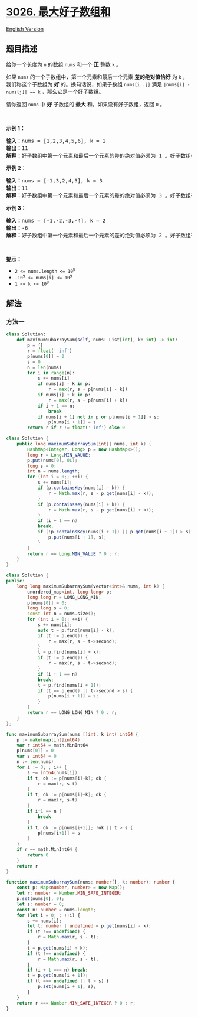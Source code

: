 # [3026. 最大好子数组和](https://leetcode.cn/problems/maximum-good-subarray-sum)

[English Version](/solution/3000-3099/3026.Maximum%20Good%20Subarray%20Sum/README_EN.md)

## 题目描述

<!-- 这里写题目描述 -->

<p>给你一个长度为 <code>n</code>&nbsp;的数组&nbsp;<code>nums</code>&nbsp;和一个 <strong>正</strong>&nbsp;整数&nbsp;<code>k</code>&nbsp;。</p>

<p>如果&nbsp;<code>nums</code>&nbsp;的一个子数组中，第一个元素和最后一个元素 <strong>差的绝对值恰好</strong>&nbsp;为&nbsp;<code>k</code>&nbsp;，我们称这个子数组为&nbsp;<strong>好</strong>&nbsp;的。换句话说，如果子数组&nbsp;<code>nums[i..j]</code>&nbsp;满足&nbsp;<code>|nums[i] - nums[j]| == k</code>&nbsp;，那么它是一个好子数组。</p>

<p>请你返回&nbsp;<code>nums</code>&nbsp;中&nbsp;<strong>好</strong>&nbsp;子数组的&nbsp;<strong>最大</strong>&nbsp;和，如果没有好子数组，返回<em>&nbsp;</em><code>0</code>&nbsp;。</p>

<p>&nbsp;</p>

<p><strong class="example">示例 1：</strong></p>

<pre>
<b>输入：</b>nums = [1,2,3,4,5,6], k = 1
<b>输出：</b>11
<b>解释：</b>好子数组中第一个元素和最后一个元素的差的绝对值必须为 1 。好子数组有 [1,2] ，[2,3] ，[3,4] ，[4,5] 和 [5,6] 。最大子数组和为 11 ，对应的子数组为 [5,6] 。
</pre>

<p><strong class="example">示例 2：</strong></p>

<pre>
<b>输入：</b>nums = [-1,3,2,4,5], k = 3
<b>输出：</b>11
<b>解释：</b>好子数组中第一个元素和最后一个元素的差的绝对值必须为 3 。好子数组有 [-1,3,2] 和 [2,4,5] 。最大子数组和为 11 ，对应的子数组为 [2,4,5] 。
</pre>

<p><strong class="example">示例 3：</strong></p>

<pre>
<b>输入：</b>nums = [-1,-2,-3,-4], k = 2
<b>输出：</b>-6
<b>解释：</b>好子数组中第一个元素和最后一个元素的差的绝对值必须为 2 。好子数组有 [-1,-2,-3] 和 [-2,-3,-4] 。最大子数组和为 -6 ，对应的子数组为 [-1,-2,-3] 。
</pre>

<p>&nbsp;</p>

<p><strong>提示：</strong></p>

<ul>
	<li><code>2 &lt;= nums.length &lt;= 10<sup>5</sup></code></li>
	<li><code>-10<sup>9</sup> &lt;= nums[i] &lt;= 10<sup>9</sup></code></li>
	<li><code>1 &lt;= k &lt;= 10<sup>9</sup></code></li>
</ul>

## 解法

### 方法一

<!-- tabs:start -->

```python
class Solution:
    def maximumSubarraySum(self, nums: List[int], k: int) -> int:
        p = {}
        r = float('-inf')
        p[nums[0]] = 0
        s = 0
        n = len(nums)
        for i in range(n):
            s += nums[i]
            if nums[i] - k in p:
                r = max(r, s - p[nums[i] - k])
            if nums[i] + k in p:
                r = max(r, s - p[nums[i] + k])
            if i + 1 == n:
                break
            if nums[i + 1] not in p or p[nums[i + 1]] > s:
                p[nums[i + 1]] = s
        return r if r != float('-inf') else 0
```

```java
class Solution {
    public long maximumSubarraySum(int[] nums, int k) {
        HashMap<Integer, Long> p = new HashMap<>();
        long r = Long.MIN_VALUE;
        p.put(nums[0], 0L);
        long s = 0;
        int n = nums.length;
        for (int i = 0;; ++i) {
            s += nums[i];
            if (p.containsKey(nums[i] - k)) {
                r = Math.max(r, s - p.get(nums[i] - k));
            }
            if (p.containsKey(nums[i] + k)) {
                r = Math.max(r, s - p.get(nums[i] + k));
            }
            if (i + 1 == n)
            break;
            if (!p.containsKey(nums[i + 1]) || p.get(nums[i + 1]) > s) {
                p.put(nums[i + 1], s);
            }
        }
        return r == Long.MIN_VALUE ? 0 : r;
    }
}
```

```cpp
class Solution {
public:
    long long maximumSubarraySum(vector<int>& nums, int k) {
        unordered_map<int, long long> p;
        long long r = LONG_LONG_MIN;
        p[nums[0]] = 0;
        long long s = 0;
        const int n = nums.size();
        for (int i = 0;; ++i) {
            s += nums[i];
            auto t = p.find(nums[i] - k);
            if (t != p.end()) {
                r = max(r, s - t->second);
            }
            t = p.find(nums[i] + k);
            if (t != p.end()) {
                r = max(r, s - t->second);
            }
            if (i + 1 == n)
            break;
            t = p.find(nums[i + 1]);
            if (t == p.end() || t->second > s) {
                p[nums[i + 1]] = s;
            }
        }
        return r == LONG_LONG_MIN ? 0 : r;
    }
};
```

```go
func maximumSubarraySum(nums []int, k int) int64 {
    p := make(map[int]int64)
    var r int64 = math.MinInt64
    p[nums[0]] = 0
    var s int64 = 0
    n := len(nums)
    for i := 0; ; i++ {
        s += int64(nums[i])
        if t, ok := p[nums[i]-k]; ok {
            r = max(r, s-t)
        }
        if t, ok := p[nums[i]+k]; ok {
            r = max(r, s-t)
        }
        if i+1 == n {
            break
        }
        if t, ok := p[nums[i+1]]; !ok || t > s {
            p[nums[i+1]] = s
        }
    }
    if r == math.MinInt64 {
        return 0
    }
    return r
}
```

```ts
function maximumSubarraySum(nums: number[], k: number): number {
    const p: Map<number, number> = new Map();
    let r: number = Number.MIN_SAFE_INTEGER;
    p.set(nums[0], 0);
    let s: number = 0;
    const n: number = nums.length;
    for (let i = 0; ; ++i) {
        s += nums[i];
        let t: number | undefined = p.get(nums[i] - k);
        if (t !== undefined) {
            r = Math.max(r, s - t);
        }
        t = p.get(nums[i] + k);
        if (t !== undefined) {
            r = Math.max(r, s - t);
        }
        if (i + 1 === n) break;
        t = p.get(nums[i + 1]);
        if (t === undefined || t > s) {
            p.set(nums[i + 1], s);
        }
    }
    return r === Number.MIN_SAFE_INTEGER ? 0 : r;
}
```

<!-- tabs:end -->

<!-- end -->
